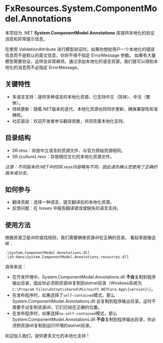 # FxResources.System.ComponentModel.Annotations

本项目为 .NET **System.ComponentModel.Annotations** 库提供本地化的验证消息和异常提示信息。

在使用 ValidationAttribute 进行模型验证时，如果你想给用户一个本地化的错误信息而不是默认的英文信息，你将不得不指定 ErrorMessage 参数。
如果有大量模型需要验证，这样会非常麻烦。通过添加本地化的语言资源，我们就可以得到本地化的消息而不必指定 ErrorMessage。

## 关键特性
- 多语言支持：提供多种语言的本地化资源，已支持中文（简体）、中文（繁体）。
- 持续更新：随着.NET版本的迭代，本地化资源也将同步更新，确保兼容性和准确性。
- 社区驱动：欢迎开发者参与翻译贡献，共同完善本地化支持。
## 目录结构
- SR.resx：存放中立语言的资源文件，与官方原始资源相同。
- SR.\{culture}.resx：存放相应文化的本地化资源文件。

*注意：不同版本的.NET中的SR.resx内容略有不同，因此请先确认您使用了正确的版本或分支。*
## 如何参与
- 翻译贡献：选择一种语言，提交翻译后的本地化资源。
- 反馈问题：在 Issues 中报告翻译错误或缺失的语言支持。
## 使用方法
根据资源卫星dll的查找规则，我们需要确保资源dll在正确的目录。
看起来就像这样：
```
.\System.ComponentModel.Annotations.dll
.\zh-Hans\System.ComponentModel.Annotations.resources.dll
```

具体来说：
- 在开发环境中，System.ComponentModel.Annotations.dll **不会**复制到程序输出目录，因此你必须把资源dll复制到dotnet目录（Windows系统为 `C:\Program Files\dotnet\shared\Microsoft.NETCore.App\{version}\`）。
- 在发布程序时，如果选择了`self-contained`模式，那么 System.ComponentModel.Annotations.dll 会复制到程序输出目录。这时不需要手动复制资源dll，它们已经在正确的位置。
- 在发布程序时，如果选择`no-self-contained`模式，那么 System.ComponentModel.Annotations.dll **不会**复制到程序输出目录，你必须把资源dll复制到运行环境的dotnet目录。

欢迎加入我们，提供更多文化的本地化支持！